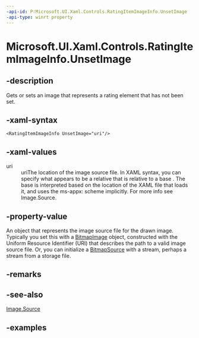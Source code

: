 ```yaml
---
-api-id: P:Microsoft.UI.Xaml.Controls.RatingItemImageInfo.UnsetImage
-api-type: winrt property
---
```


<!-- Property syntax.
public ImageSource UnsetImage { get;  set; }
-->

# Microsoft.UI.Xaml.Controls.RatingItemImageInfo.UnsetImage

## -description

Gets or sets an image that represents a rating element that has not been set.

## -xaml-syntax

```xaml
<RatingItemImageInfo UnsetImage="uri"/>
```

## -xaml-values

<dl><dt>uri</dt><dd>uriThe location of the image source file. In XAML syntax, you can specify what appears to be a relative that is relative to a base . The base is interpreted based on the location of the XAML file that loads it, and uses the ms-appx: scheme implicitly. For more info see Image.Source.</dd>
</dl>

## -property-value

An object that represents the image source file for the drawn image. Typically you set this with a [BitmapImage](../windows.ui.xaml.media.imaging/bitmapimage.md) object, constructed with the Uniform Resource Identifier (URI) that describes the path to a valid image source file. Or, you can initialize a [BitmapSource](../windows.ui.xaml.media.imaging/bitmapsource.md) with a stream, perhaps a stream from a storage file.

## -remarks

## -see-also

[Image.Source](image_source.md)

## -examples

